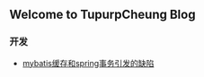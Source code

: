 ## Welcome to TupurpCheung Blog

### 开发
+ [mybatis缓存和spring事务引发的缺陷](https://tupurpcheung.github.io/TupurpCheung/dev/2021081801.md)

